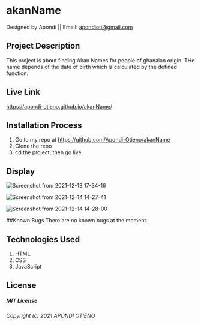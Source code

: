 # akanName
 Designed by Apondi ||
 Email: apondioti@gmail.com

## Project Description
This project is about finding Akan Names for people of ghanaian origin. THe name depends of the date of birth which is calculated by the defined function. 

## Live Link
https://apondi-otieno.github.io/akanName/

## Installation Process
 1. Go to my repo at https://github.com/Apondi-Otieno/akanName
2. Clone the repo
3. cd the project, then go live.

## Display
![Screenshot from 2021-12-13 17-34-16](https://user-images.githubusercontent.com/93314840/145831274-21d75c97-adca-4b8d-a023-a45a134c7ea0.png)

![Screenshot from 2021-12-14 14-27-41](https://user-images.githubusercontent.com/93314840/145990120-b0e43f3d-158d-499b-8cda-77e0c885d127.png)

![Screenshot from 2021-12-14 14-28-00](https://user-images.githubusercontent.com/93314840/145990125-df67b15b-aa1c-464b-916d-933b171e3c76.png)

##Known Bugs
There are no known bugs at the moment. 

## Technologies Used
 1. HTML
 2. CSS
 3. JavaScript

 ## License
 ##### MIT License
 ###### Copyright (c) 2021 APONDI OTIENO
